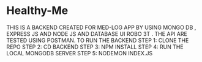 ﻿# Healthy-Me
THIS IS A BACKEND CREATED FOR MED-LOG APP BY USING MONGO DB , EXPRESS JS AND NODE JS AND DATABASE UI ROBO 3T .
THE API ARE TESTED USING POSTMAN.
TO RUN THE BACKEND 
STEP 1: CLONE THE REPO
STEP 2: CD BACKEND
STEP 3: NPM INSTALL
STEP 4: RUN THE LOCAL MONGODB SERVER
STEP 5: NODEMON INDEX.JS
